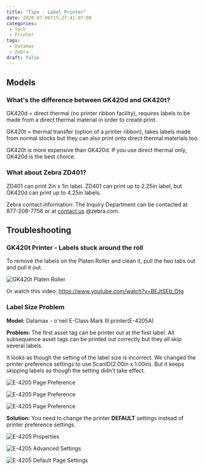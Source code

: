 ```yaml
---
title: "Tips - Label Printer"
date: 2020-07-06T15:27:41-07:00
categories:
 - Tech
 - Printer
tags:
 - Datamax
 - Zebra
draft: false
---
```


## Models
### What's the difference between GK420d and GK420t?
GK420d = direct thermal (no printer ribbon facility), 
requires labels to be made from a direct thermal material in order to create print.

GK420t = thermal transfer (option of a printer ribbon), 
takes labels made from normal stocks but they can also print onto direct thermal materials too.

GK420t is more expensive than GK420d. If you use direct thermal only, GK420d is the best choice. 

### What about Zebra ZD401?
ZD401 can print 2in x 1in label. ZD401 can print up to 2.25in label, but GK420d can print up to 4.25in labels. 

Zebra contact information:
The Inquiry Department can be contacted at 877-208-7756 or at [contact.us](http://contact.us) @zebra.com.

## Troubleshooting

### GK420t Printer - Labels stuck around the roll
To remove the labels on the Platen Roller and clean it, 
pull the two tabs out and pull it out.

![GK420t Platen Roller](/images/2020/GK420t-Roller.PNG)

Or watch this video: https://www.youtube.com/watch?v=BEJtSEb_Otg

### Label Size Problem
**Model:** Datamax - o'neil E-Class Mark III printer(E-4205A)

**Problem:**
The first asset tag can be printer out at the first label. 
All subsequence asset tags can be printed out correctly but they all skip several labels.

It looks as though the setting of the label size is incorrect. 
We changed the printer preference settings to use ScanID(2.00in x 1.00in).
But it keeps skipping labels as though the setting didn't take effect.

![E-4205 Page Preference](/images/2020/E-4205A_Page.jpg)

![E-4205 Page Preference](/images/2020/E-4205A_Graphics.jpg)

![E-4205 Page Preference](/images/2020/E-4205A_Stock.jpg)

 
**Solution:**
You need to change the printer **DEFAULT** settings instead of printer preference settings.

![E-4205 Properties](/images/2020/E-4205A_Properties.JPG)

![E-4205 Advanced Settings](/images/2020/E-4205A_Advanced.JPG)

![E-4205 Default Page Settings](/images/2020/E-4205A_Defaults_Page.JPG)

